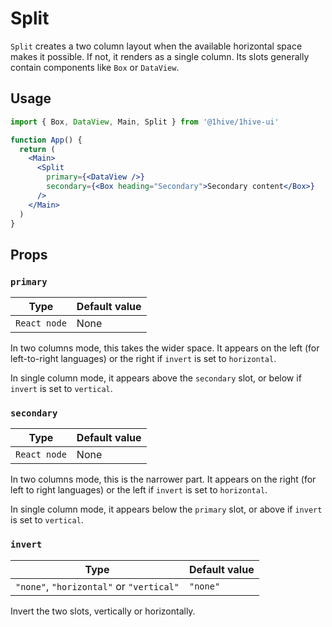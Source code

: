 # Split

`Split` creates a two column layout when the available horizontal space makes it possible. If not, it renders as a single column. Its slots generally contain components like `Box` or `DataView`.

## Usage

```jsx
import { Box, DataView, Main, Split } from '@1hive/1hive-ui'

function App() {
  return (
    <Main>
      <Split
        primary={<DataView />}
        secondary={<Box heading="Secondary">Secondary content</Box>}
      />
    </Main>
  )
}
```

## Props

### `primary`

| Type         | Default value |
| ------------ | ------------- |
| `React node` | None          |

In two columns mode, this takes the wider space. It appears on the left (for left-to-right languages) or the right if `invert` is set to `horizontal`.

In single column mode, it appears above the `secondary` slot, or below if `invert` is set to `vertical`.

### `secondary`

| Type         | Default value |
| ------------ | ------------- |
| `React node` | None          |

In two columns mode, this is the narrower part. It appears on the right (for left to right languages) or the left if `invert` is set to `horizontal`.

In single column mode, it appears below the `primary` slot, or above if `invert` is set to `vertical`.

### `invert`

| Type                                     | Default value |
| ---------------------------------------- | ------------- |
| `"none"`, `"horizontal"` or `"vertical"` | `"none"`      |

Invert the two slots, vertically or horizontally.
